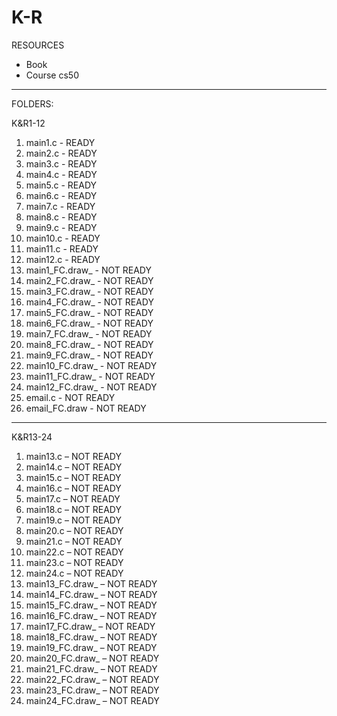 # K-R
RESOURCES
- Book
- Course cs50
  
-------------------------------------------------------------------------------------------------------------------------------------------------------------------------------------------------------------------------------

FOLDERS:

K&R1-12
  1. main1.c - READY
  2. main2.c - READY
  3. main3.c - READY
  4. main4.c - READY
  5. main5.c - READY
  6. main6.c - READY
  7. main7.c - READY
  8. main8.c - READY
  9. main9.c - READY
  10. main10.c - READY
  11. main11.c - READY
  12. main12.c - READY
  13. main1_FC.draw_ - NOT READY
  14. main2_FC.draw_ - NOT READY
  15. main3_FC.draw_ - NOT READY
  16. main4_FC.draw_ - NOT READY
  17. main5_FC.draw_ - NOT READY
  18. main6_FC.draw_ - NOT READY
  19. main7_FC.draw_ - NOT READY
  20. main8_FC.draw_ - NOT READY
  21. main9_FC.draw_ - NOT READY
  22. main10_FC.draw_ - NOT READY
  23. main11_FC.draw_ - NOT READY
  24. main12_FC.draw_ - NOT READY
  25. email.c - NOT READY
  26. email_FC.draw - NOT READY
-------------------------------------------------------------------------------------------------------------------------------------------------------------------------------------------------------------------------------
K&R13-24
  1. main13.c – NOT READY
  2. main14.c – NOT READY
  3. main15.c – NOT READY
  4. main16.c – NOT READY
  5. main17.c – NOT READY
  6. main18.c – NOT READY
  7. main19.c – NOT READY
  8. main20.c – NOT READY
  9. main21.c – NOT READY
  10. main22.c – NOT READY
  11. main23.c – NOT READY
  12. main24.c – NOT READY
  13. main13_FC.draw_ – NOT READY
  14. main14_FC.draw_ – NOT READY
  15. main15_FC.draw_ – NOT READY
  16. main16_FC.draw_ – NOT READY
  17. main17_FC.draw_ – NOT READY
  18. main18_FC.draw_ – NOT READY
  19. main19_FC.draw_ – NOT READY
  20. main20_FC.draw_ – NOT READY
  21. main21_FC.draw_ – NOT READY
  22. main22_FC.draw_ – NOT READY
  23. main23_FC.draw_ – NOT READY
  24. main24_FC.draw_ – NOT READY
